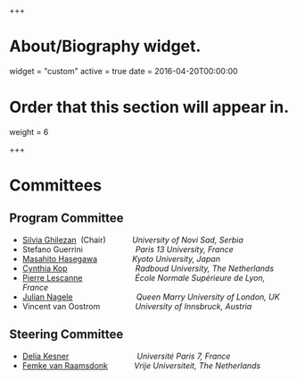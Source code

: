 +++
# About/Biography widget.
widget = "custom"
active = true
date = 2016-04-20T00:00:00

# Order that this section will appear in.
weight = 6

+++

# Committees
## Program Committee
- [Silvia Ghilezan]&nbsp; (Chair) &nbsp;&nbsp; &nbsp; &nbsp; &nbsp; &nbsp;  *University of Novi Sad, Serbia*
- Stefano Guerrini &nbsp;&nbsp; &nbsp; &nbsp; &nbsp; &nbsp; &nbsp; &nbsp; &nbsp; &nbsp; &nbsp;&nbsp;&nbsp; *Paris 13 University, France*
- [Masahito Hasegawa] &nbsp;&nbsp; &nbsp; &nbsp; &nbsp; &nbsp; &nbsp; &nbsp; *Kyoto University, Japan*
- [Cynthia Kop] &nbsp;&nbsp; &nbsp; &nbsp; &nbsp; &nbsp; &nbsp;&nbsp;&nbsp; &nbsp; &nbsp; &nbsp;&nbsp; &nbsp; &nbsp;&nbsp; &nbsp;&nbsp; *Radboud University, The Netherlands*
- [Pierre Lescanne] &nbsp; &nbsp; &nbsp;&nbsp; &nbsp; &nbsp;&nbsp; &nbsp; &nbsp; &nbsp;&nbsp; &nbsp;&nbsp;&nbsp; *École Normale Supérieure de Lyon, France*
- [Julian Nagele] &nbsp; &nbsp; &nbsp;&nbsp; &nbsp; &nbsp;&nbsp; &nbsp; &nbsp; &nbsp;&nbsp; &nbsp; &nbsp; &nbsp;&nbsp;&nbsp;&nbsp; *Queen Marry University of London, UK*
- Vincent van Oostrom &nbsp; &nbsp; &nbsp;&nbsp;&nbsp;&nbsp; &nbsp; &nbsp;&nbsp;&nbsp;  *University of Innsbruck, Austria*

## Steering Committee
- [Delia Kesner] &nbsp;&nbsp; &nbsp; &nbsp; &nbsp; &nbsp; &nbsp; &nbsp; &nbsp; &nbsp; &nbsp; &nbsp; &nbsp; &nbsp; &nbsp;&nbsp;
*Université Paris 7, France*
- [Femke van Raamsdonk] &nbsp;&nbsp; &nbsp; &nbsp; &nbsp;&nbsp; &nbsp;*Vrije Universiteit, The Netherlands*
<!-- - <pre>da  fdfsddff   da</pre> -->
[Silvia Ghilezan]:http://imft.ftn.uns.ac.rs/~silvia/Main
[Delia Kesner]:https://www.irif.fr/~kesner/
[Femke van Raamsdonk]:https://www.cs.vu.nl/~femke/
[Masahito Hasegawa]:http://www.kurims.kyoto-u.ac.jp/~hassei/
[Pierre Lescanne]:https://perso.ens-lyon.fr/pierre.lescanne/
[Julian Nagele]: https://jnagele.net
[Cynthia Kop]:https://www.cs.ru.nl/~cynthiakop/index_en.html

<!-- na svakom imenu da bude link -->
